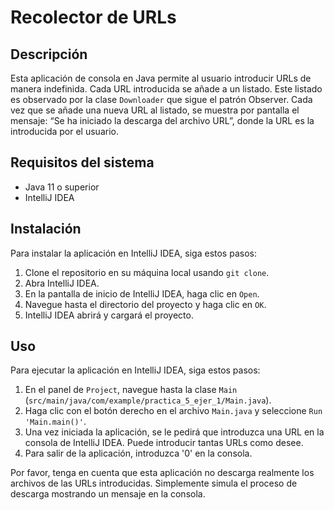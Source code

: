 # Recolector de URLs

## Descripción

Esta aplicación de consola en Java permite al usuario introducir URLs de manera indefinida. Cada URL introducida se añade a un listado. Este listado es observado por la clase `Downloader` que sigue el patrón Observer. Cada vez que se añade una nueva URL al listado, se muestra por pantalla el mensaje: “Se ha iniciado la descarga del archivo URL”, donde la URL es la introducida por el usuario.

## Requisitos del sistema

- Java 11 o superior
- IntelliJ IDEA

## Instalación

Para instalar la aplicación en IntelliJ IDEA, siga estos pasos:

1. Clone el repositorio en su máquina local usando `git clone`.
2. Abra IntelliJ IDEA.
3. En la pantalla de inicio de IntelliJ IDEA, haga clic en `Open`.
4. Navegue hasta el directorio del proyecto y haga clic en `OK`.
5. IntelliJ IDEA abrirá y cargará el proyecto.

## Uso

Para ejecutar la aplicación en IntelliJ IDEA, siga estos pasos:

1. En el panel de `Project`, navegue hasta la clase `Main` (`src/main/java/com/example/practica_5_ejer_1/Main.java`).
2. Haga clic con el botón derecho en el archivo `Main.java` y seleccione `Run 'Main.main()'`.
3. Una vez iniciada la aplicación, se le pedirá que introduzca una URL en la consola de IntelliJ IDEA. Puede introducir tantas URLs como desee.
4. Para salir de la aplicación, introduzca '0' en la consola.

Por favor, tenga en cuenta que esta aplicación no descarga realmente los archivos de las URLs introducidas. Simplemente simula el proceso de descarga mostrando un mensaje en la consola.